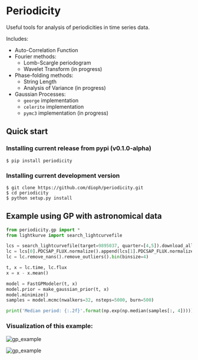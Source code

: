 # Periodicity

Useful tools for analysis of periodicities in time series data.

Includes:
* Auto-Correlation Function
* Fourier methods:
    * Lomb-Scargle periodogram
    * Wavelet Transform (in progress)
* Phase-folding methods:
    * String Length
    * Analysis of Variance (in progress)
* Gaussian Processes:
    * `george` implementation
    * `celerite` implementation
    * `pymc3` implementation (in progress)

## Quick start
### Installing current release from pypi (v0.1.0-alpha)
    $ pip install periodicity
### Installing current development version
    $ git clone https://github.com/dioph/periodicity.git
    $ cd periodicity
    $ python setup.py install
## Example using GP with astronomical data
```python
from periodicity.gp import *
from lightkurve import search_lightcurvefile

lcs = search_lightcurvefile(target=9895037, quarter=[4,5]).download_all()
lc = lcs[0].PDCSAP_FLUX.normalize().append(lcs[1].PDCSAP_FLUX.normalize())
lc = lc.remove_nans().remove_outliers().bin(binsize=4)

t, x = lc.time, lc.flux
x = x - x.mean()

model = FastGPModeler(t, x)
model.prior = make_gaussian_prior(t, x)
model.minimize()
samples = model.mcmc(nwalkers=32, nsteps=5000, burn=500)

print('Median period: {:.2f}'.format(np.exp(np.median(samples[:, 4]))))
```

### Visualization of this example:

![gp_example](https://github.com/dioph/periodicity/blob/master/figures/example2.png?raw=True)

![gp_example](https://github.com/dioph/periodicity/blob/master/figures/example1.png?raw=True)
